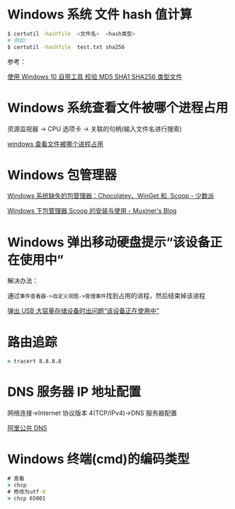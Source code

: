 # Windows 系统 文件 hash 值计算

```bash
$ certutil -hashfile  <文件名>  <hash类型>
# 例如:
$ certutil -hashfile  test.txt sha256
```

参考：

[使用 Windows 10 自带工具 校验 MD5 SHA1 SHA256 类型文件](https://blog.csdn.net/ThinkAboutLife/article/details/110384620)

# Windows 系统查看文件被哪个进程占用

资源监视器 -> CPU 选项卡 -> 关联的句柄(输入文件名进行搜索)

[windows 查看文件被哪个进程占用](https://zhuanlan.zhihu.com/p/158119424)

# Windows 包管理器

[Windows 系统缺失的包管理器：Chocolatey、WinGet 和  Scoop - 少数派](https://sspai.com/post/65933)

[Windows 下包管理器 Scoop 的安装与使用 - Muxiner's Blog](https://muxiner.github.io/using-scoop/)

# Windows 弹出移动硬盘提示“该设备正在使用中”

解决办法：

通过`事件查看器->自定义视图->管理事件`找到占用的进程，然后结束掉该进程

[弹出 USB 大容量存储设备时出问题“该设备正在使用中”](https://zhuanlan.zhihu.com/p/424874015)

# 路由追踪

```cmd
> tracert 8.8.8.8
```

# DNS 服务器 IP 地址配置

网络连接->Internet 协议版本 4(TCP/IPv4)->DNS 服务器配置

[阿里公共 DNS](https://www.alidns.com/knowledge?type=SETTING_DOCS#user_windows)

# Windows 终端(cmd)的编码类型

```cmd
# 查看
> chcp
# 修改为utf-8
> chcp 65001
```

